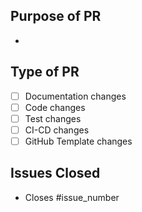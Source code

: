 ## Purpose of PR

-

## Type of PR

- [ ] Documentation changes
- [ ] Code changes
- [ ] Test changes
- [ ] CI-CD changes
- [ ] GitHub Template changes

## Issues Closed

- Closes #issue_number
